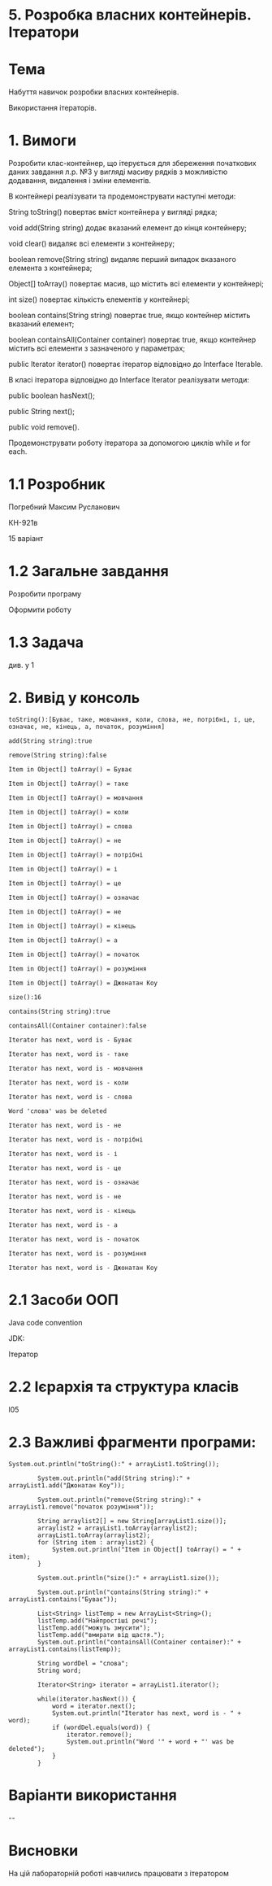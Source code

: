 # 5. Розробка власних контейнерів. Ітератори

# Тема

Набуття навичок розробки власних контейнерів.

Використання ітераторів.

# 1. Вимоги

Розробити клас-контейнер, що ітерується для збереження початкових даних завдання л.р. №3 у вигляді масиву рядків з можливістю додавання, видалення і зміни елементів.

В контейнері реалізувати та продемонструвати наступні методи:

String toString() повертає вміст контейнера у вигляді рядка;

void add(String string) додає вказаний елемент до кінця контейнеру;

void clear() видаляє всі елементи з контейнеру;

boolean remove(String string) видаляє перший випадок вказаного елемента з контейнера;

Object[] toArray() повертає масив, що містить всі елементи у контейнері;

int size() повертає кількість елементів у контейнері;

boolean contains(String string) повертає true, якщо контейнер містить вказаний елемент;

boolean containsAll(Container container) повертає true, якщо контейнер містить всі елементи з зазначеного у параметрах;

public Iterator iterator() повертає ітератор відповідно до Interface Iterable.

В класі ітератора відповідно до Interface Iterator реалізувати методи:

public boolean hasNext();

public String next();

public void remove().

Продемонструвати роботу ітератора за допомогою циклів while и for each.

# 1.1 Розробник

Погребний Максим Русланович

КН-921в

15 варіант

# 1.2 Загальне завдання

Розробити програму

Оформити роботу

# 1.3 Задача

див. у 1

# 2. Вивід у консоль

```
toString():[Буває, таке, мовчання, коли, слова, не, потрібні, і, це, означає, не, кінець, а, початок, розуміння] 
 
add(String string):true

remove(String string):false

Item in Object[] toArray() = Буває

Item in Object[] toArray() = таке

Item in Object[] toArray() = мовчання

Item in Object[] toArray() = коли

Item in Object[] toArray() = слова

Item in Object[] toArray() = не

Item in Object[] toArray() = потрібні

Item in Object[] toArray() = і

Item in Object[] toArray() = це

Item in Object[] toArray() = означає

Item in Object[] toArray() = не

Item in Object[] toArray() = кінець

Item in Object[] toArray() = а

Item in Object[] toArray() = початок

Item in Object[] toArray() = розуміння

Item in Object[] toArray() = Джонатан Коу

size():16

contains(String string):true

containsAll(Container container):false

Iterator has next, word is - Буває

Iterator has next, word is - таке

Iterator has next, word is - мовчання

Iterator has next, word is - коли

Iterator has next, word is - слова

Word 'слова' was be deleted

Iterator has next, word is - не

Iterator has next, word is - потрібні

Iterator has next, word is - і

Iterator has next, word is - це

Iterator has next, word is - означає

Iterator has next, word is - не

Iterator has next, word is - кінець

Iterator has next, word is - а

Iterator has next, word is - початок

Iterator has next, word is - розуміння

Iterator has next, word is - Джонатан Коу
```
# 2.1 Засоби ООП

Java code convention

JDK:

Ітератор

# 2.2 Ієрархія та структура класів

l05

# 2.3 Важливі фрагменти програми:
```
System.out.println("toString():" + arrayList1.toString());
	    
	    System.out.println("add(String string):" + arrayList1.add("Джонатан Коу"));
	    
	    System.out.println("remove(String string):" + arrayList1.remove("початок розуміння"));
	    
	    String arraylist2[] = new String[arrayList1.size()];
	    arraylist2 = arrayList1.toArray(arraylist2);
	    arrayList1.toArray(arraylist2);
	    for (String item : arraylist2) {
	        System.out.println("Item in Object[] toArray() = " + item);
	    }
	    
	    System.out.println("size():" + arrayList1.size());
	    
	    System.out.println("contains(String string):" + arrayList1.contains("Буває"));
	    
	    List<String> listTemp = new ArrayList<String>();
        listTemp.add("Найпростіші речі");
        listTemp.add("можуть змусити");
        listTemp.add("вмирати від щастя.");
	    System.out.println("containsAll(Container container):" + arrayList1.contains(listTemp));
	    
	    String wordDel = "слова";
	    String word;
	    
	    Iterator<String> iterator = arrayList1.iterator();
	   
	    while(iterator.hasNext()) {
	    	word = iterator.next();
	    	System.out.println("Iterator has next, word is - " + word);
	    	if (wordDel.equals(word)) {
	    		iterator.remove();
	    		System.out.println("Word '" + word + "' was be deleted");
	    	}
	    }
```

# Варіанти використання

--

# Висновки

На цій лабораторній роботі навчились працювати з ітератором
